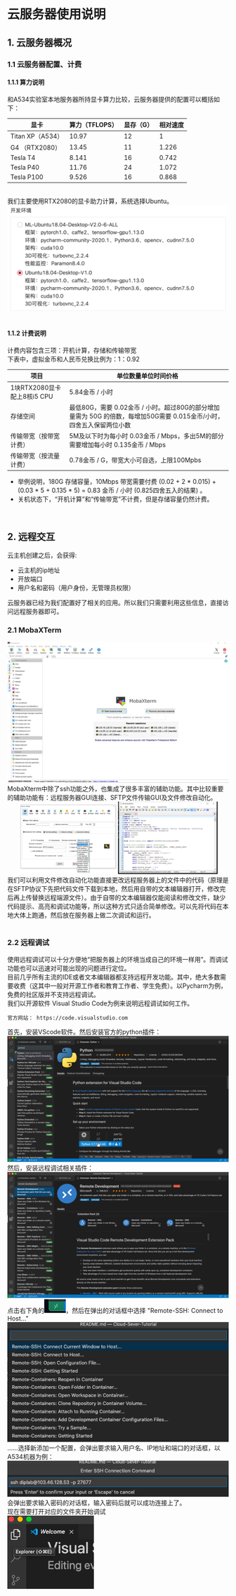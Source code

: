 # 云服务器使用说明

## 1. 云服务器概况

### 1.1 云服务器配置、计费

#### 1.1.1 算力说明

和A534实验室本地服务器所持显卡算力比较，云服务器提供的配置可以概括如下：

|    显卡    | 算力（TFLOPS）| 显存（G） | 相对速度 |
| ---------- | ---------- | ---------- | ---------- |
| Titan XP（A534） |  10.97 | 12 | 1 |
| G4 （RTX2080） |  13.45 | 11 | 1.226 |
| Tesla T4 |  8.141 | 16 | 0.742 |
| Tesla P40 |  11.76 | 24 | 1.072 |
| Tesla P100 |  9.526 | 16 | 0.868 |
<br>
我们主要使用RTX2080的显卡助力计算，系统选择Ubuntu。
<img src='src/img/system_choice.png' alt="System selection">
<br>
<br>

#### 1.1.2 计费说明

计费内容包含三项：开机计算，存储和传输带宽
<br>
下表中，虚拟金币和人民币兑换比例为：1：0.92

|    项目    | 单位数量单位时间价格|
| ---------- | ---------- |
| 1块RTX2080显卡配上8核i5 CPU |  5.84金币 / 小时 |
| 存储空间 | 最低80G，需要 0.02金币 / 小时。超过80G的部分增加量需为 50G 的倍数，每增加50G需要 0.015金币/小时，四舍五入保留两位小数 |
| 传输带宽（按带宽计费） | 5M及以下时为每小时 0.03金币 / Mbps，多出5M的部分需要增加每小时 0.135金币 / Mbps |
| 传输带宽（按流量计费） | 0.78金币 / G，带宽大小可自选，上限100Mpbs |


* 举例说明，180G 存储容量，10Mbps 带宽需要付费 (0.02 + 2 * 0.015) + (0.03 * 5 + 0.135 * 5) = 0.83 金币 / 小时 (0.825四舍五入的结果)  。
* 关机状态下，“开机计算”和“传输带宽”不计费，但是存储容量仍然计费。

<br>

## 2. 远程交互
云主机创建之后，会获得:<br>
* 云主机的ip地址
* 开放端口
* 用户名和密码（用户身份，无管理员权限）

云服务器已经为我们配置好了相关的应用。所以我们只需要利用这些信息，直接访问远程服务器即可。
<br>

### 2.1 MobaXTerm

<img src='src/img/MobaXterm.JPG' alt="MobaXterm">
MobaXterm中除了ssh功能之外，也集成了很多丰富的辅助功能。其中比较重要的辅助功能有：远程服务器GUI连接、SFTP文件传输GUI及文件修改自动化。<br>
<center class="half">
    <img src="src/img/Remote GUI.png" width="45%"/><img src="src/img/MobaXterm Editor.png" width="45%"/>
</center>
我们可以利用文件修改自动化功能直接更改远程服务器上的文件中的代码（原理是在SFTP协议下先把代码文件下载到本地，然后用自带的文本编辑器打开，修改完后再上传替换远程端源文件）。由于自带的文本编辑器仅能阅读和修改文件，缺少代码提示、高亮和调试功能等，所以这种方式只适合简单修改。可以先将代码在本地大体上跑通，然后放在服务器上做二次调试和运行。

<br>
<br>

### 2.2 远程调试
使用远程调试可以十分方便地“把服务器上的环境当成自己的环境一样用”。而调试功能也可以迅速对可能出现的问题进行定位。<br>
目前几乎所有主流的IDE或者文本编辑器都支持远程开发功能。其中，绝大多数需要收费（这其中一般对开源工作者和教育工作者、学生免费）。以Pycharm为例，免费的社区版并不支持远程调试。<br>
我们以开源软件 Visual Studio Code为例来说明远程调试如何工作。<br>
```
官方网站： https://code.visualstudio.com
```
首先，安装VScode软件。然后安装官方的python插件：
<br>
![Python Extension](src/img/Python_Extension.png)
然后，安装远程调试相关插件：<br>
![Remote Development](src/img/Remote_Development.png)
<br>
点击右下角的![Remote](src/img/Remote.png)，然后在弹出的对话框中选择 "Remote-SSH: Connect to Host..."<br>
![Connect Selection](src/img/Connect_Selection.jpg)
……选择新添加一个配置，会弹出要求输入用户名、IP地址和端口的对话框，以A534机器为例：<br>
![SSH](src/img/ssh.jpg)
<br>
会弹出要求输入密码的对话框，输入密码后就可以成功连接上了。
<br>
现在需要打开对应的文件夹开始调试<br>
![Explorer](src/img/Open_Folder.jpg)
